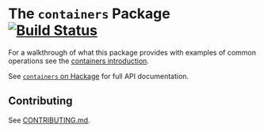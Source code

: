 The `containers` Package [![Build Status](https://github.com/haskell/containers/workflows/Haskell-CI/badge.svg)](https://github.com/haskell/containers/actions?query=branch%3Amaster)
========================

For a walkthrough of what this package provides with examples of common
operations see the [containers introduction](https://haskell-containers.readthedocs.io).

See [`containers` on Hackage](http://hackage.haskell.org/package/containers) for
full API documentation.


Contributing
------------

See [CONTRIBUTING.md](https://github.com/haskell/containers/blob/master/CONTRIBUTING.md).
